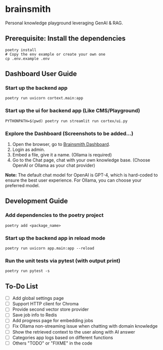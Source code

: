 # brainsmith
Personal knowledge playground leveraging GenAI &amp; RAG.

## Prerequisite: Install the dependencies 
```shell
poetry install
# Copy the env example or create your own one
cp .env.example .env
```

## Dashboard User Guide

### Start up the backend app
```shell
poetry run uvicorn cortext.main:app
```

### Start up the ui for backend app (Like CMS/Playground)
```shell
PYTHONPATH=$(pwd) poetry run streamlit run cortex/ui.py
```

### Explore the Dashboard (Screenshots to be added...)
1. Open the browser, go to [Brainsmith Dashboard](http://localhost:5701).
2. Login as admin.
3. Embed a file, give it a name. (Ollama is required)
4. Go to the Chat page, chat with your own knowledge base. (Choose OpenAI or Ollama as your chat provider)

**Note:** The default chat model for OpenAI is GPT-4, which is hard-coded to ensure the best user experience. For Ollama, you can choose your preferred model.

## Development Guide

### Add dependencies to the poetry project
```shell
poetry add <package_name>
```

### Start up the backend app in reload mode
```shell
poetry run uvicorn app.main:app --reload
```

### Run the unit tests via pytest (with output print)
```shell
poetry run pytest -s
```

## To-Do List
- [ ] Add global settings page
- [ ] Support HTTP client for Chroma
- [ ] Provide second vector store provider
- [ ] Save job info to Redis
- [ ] Add progress page for embedding jobs
- [ ] Fix Ollama non-streaming issue when chatting with domain knowledge
- [ ] Show the retrieved context to the user along with AI answer
- [ ] Categories app logs based on different functions
- [ ] Others "TODO" or "FIXME" in the code